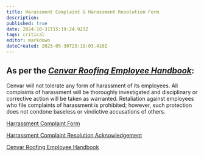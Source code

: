 ```yaml
---
title: Harassment Complaint & Harassment Resolution Form
description: 
published: true
date: 2024-10-31T15:19:24.923Z
tags: critical
editor: markdown
dateCreated: 2023-05-30T23:18:03.410Z
---
```


## **As per the** [**_Cenvar Roofing Employee Handbook_**](https://wiki.cenvarroofing.com/en/Company/HR/Cenvar-Roofing-Employee-Handbook):

Cenvar will not tolerate any form of harassment of its employees. All complaints of harassment will be thoroughly investigated and disciplinary or corrective action will be taken as warranted. Retaliation against employees who file complaints of harassment is prohibited; however, such protection does not condone baseless or vindictive accusations of others.

[Harrassment Complaint Form](https://docs.google.com/document/d/1Qfz4bTpylwv-syYADTAxklnDlJyAdvKaK3THLAyR_b8/edit?usp=sharing)

[Harrassment Complaint Resolution Acknowledgement](https://docs.google.com/document/d/1gUgOG9NZLPEITjirI9S03x2wfgaCvljf4kBanxIjHqQ/edit?usp=sharing)

[Cenvar Roofing Employee Handbook](https://wiki.cenvarroofing.com/manuals/employee-handbook.-2021-1.pdf)